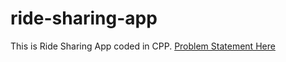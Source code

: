 # ride-sharing-app
This is Ride Sharing App coded in CPP.
[Problem Statement Here](src/MC+Round+-+Ride+Sharing+App.pdf)
